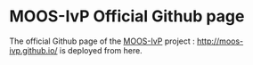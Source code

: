 MOOS-IvP Official Github page
=============================

The official Github page of the [MOOS-IvP](http://moos-ivp.org/) project : http://moos-ivp.github.io/ is deployed from here.
